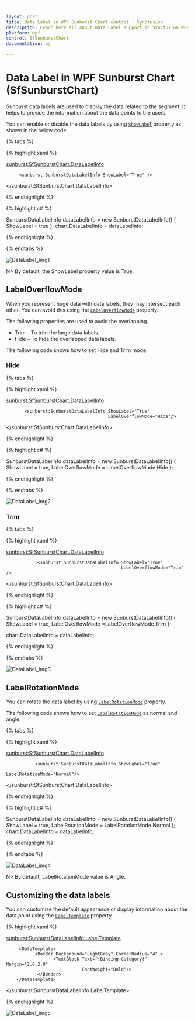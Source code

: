 ```yaml
---

layout: post
title: Data Label in WPF Sunburst Chart control | Syncfusion
description: Learn here all about Data Label support in Syncfusion WPF Sunburst Chart (SfSunburstChart) control and more.
platform: wpf 
control: SfSunburstChart 
documentation: ug

---
```


# Data Label in WPF Sunburst Chart (SfSunburstChart)

Sunburst data labels are used to display the data related to the segment. It helps to provide the information about the data points to the users. 

You can enable or disable the data labels by using [`ShowLabel`](https://help.syncfusion.com/cr/wpf/Syncfusion.UI.Xaml.SunburstChart.SunburstDataLabelInfo.html#Syncfusion_UI_Xaml_SunburstChart_SunburstDataLabelInfo_ShowLabel) property as shown in the below code 

{% tabs %}

{% highlight xaml %}

 <sunburst:SfSunburstChart.DataLabelInfo>
                
         <sunburst:SunburstDataLabelInfo ShowLabel="True" />
                
 </sunburst:SfSunburstChart.DataLabelInfo>

{% endhighlight %}

{% highlight c# %}

SunburstDataLabelInfo dataLabelInfo = new SunburstDataLabelInfo()
{
          ShowLabel = true
};
chart.DataLabelInfo = dataLabelInfo;

{% endhighlight %}

{% endtabs %}

![DataLabel_img1](DataLabel_images/DataLabel_img1.jpeg)

N> By default, the ShowLabel property value is True.

## LabelOverflowMode

When you represent huge data with data labels, they may intersect each other. You can avoid this using the [`LabelOverflowMode`](https://help.syncfusion.com/cr/wpf/Syncfusion.UI.Xaml.SunburstChart.SunburstDataLabelInfo.html#Syncfusion_UI_Xaml_SunburstChart_SunburstDataLabelInfo_LabelOverflowMode) property.

The following properties are used to avoid the overlapping.

* Trim – To trim the large data labels.
* Hide – To hide the overlapped data labels.

The following code shows how to set Hide and Trim mode.

### Hide

{% tabs %}

{% highlight xaml %}

<sunburst:SfSunburstChart.DataLabelInfo>
                
           <sunburst:SunburstDataLabelInfo ShowLabel="True"
                                           LabelOverflowMode="Hide"/>
                
</sunburst:SfSunburstChart.DataLabelInfo>

{% endhighlight %}

{% highlight c# %}

SunburstDataLabelInfo dataLabelInfo = new SunburstDataLabelInfo()
{
         ShowLabel = true,
         LabelOverflowMode = LabelOverflowMode.Hide
};

{% endhighlight %}

{% endtabs %}

![DataLabel_img2](DataLabel_images/DataLabel_img2.jpeg)

### Trim

{% tabs %}

{% highlight xaml %}

<sunburst:SfSunburstChart.DataLabelInfo>
                
                <sunburst:SunburstDataLabelInfo ShowLabel="True" 
                                                LabelOverflowMode="Trim" />
                
</sunburst:SfSunburstChart.DataLabelInfo>

{% endhighlight %}

{% highlight c# %}

SunburstDataLabelInfo dataLabelInfo = new SunburstDataLabelInfo()
{
         ShowLabel = true,
         LabelOverflowMode =LabelOverflowMode.Trim
};

chart.DataLabelInfo = dataLabelInfo;

{% endhighlight %}

{% endtabs %}

![DataLabel_img3](DataLabel_images/DataLabel_img3.jpeg)

## LabelRotationMode

You can rotate the data label by using [`LabelRotationMode`](https://help.syncfusion.com/cr/wpf/Syncfusion.UI.Xaml.SunburstChart.SunburstDataLabelInfo.html#Syncfusion_UI_Xaml_SunburstChart_SunburstDataLabelInfo_LabelRotationMode) property. 

The following code shows how to set [`LabelRotationMode`](https://help.syncfusion.com/cr/wpf/Syncfusion.UI.Xaml.SunburstChart.LabelRotationMode.html) as normal and angle. 

{% tabs %}

{% highlight xaml %}

<sunburst:SfSunburstChart.DataLabelInfo>
                
               <sunburst:SunburstDataLabelInfo ShowLabel="True" 
                                               LabelRotationMode="Normal"/>
                
</sunburst:SfSunburstChart.DataLabelInfo>

{% endhighlight %}

{% highlight c# %}

SunburstDataLabelInfo dataLabelInfo = new SunburstDataLabelInfo()
{
                ShowLabel = true,
                LabelRotationMode = LabelRotationMode.Normal
};
chart.DataLabelInfo = dataLabelInfo;

{% endhighlight %}

{% endtabs %}

![DataLabel_img4](DataLabel_images/DataLabel_img4.jpeg)


N> By default, LabelRotationMode value is Angle.

## Customizing the data labels

You can customize the default appearance or display information about the data point using the [`LabelTemplate`](https://help.syncfusion.com/cr/wpf/Syncfusion.UI.Xaml.SunburstChart.SunburstDataLabelInfo.html#Syncfusion_UI_Xaml_SunburstChart_SunburstDataLabelInfo_LabelTemplate) property.

{% highlight xaml %}

   <sunburst:SunburstDataLabelInfo.LabelTemplate>

         <DataTemplate>
               <Border Background="LightGray" CornerRadius="4" >
                      <TextBlock Text="{Binding Category}" Margin="2,0,2,0"
                                 FontWeight="Bold"/>
                </Border>
        </DataTemplate>

   </sunburst:SunburstDataLabelInfo.LabelTemplate>


{% endhighlight %}

![DataLabel_img5](DataLabel_images/DataLabel_img5.jpeg)


